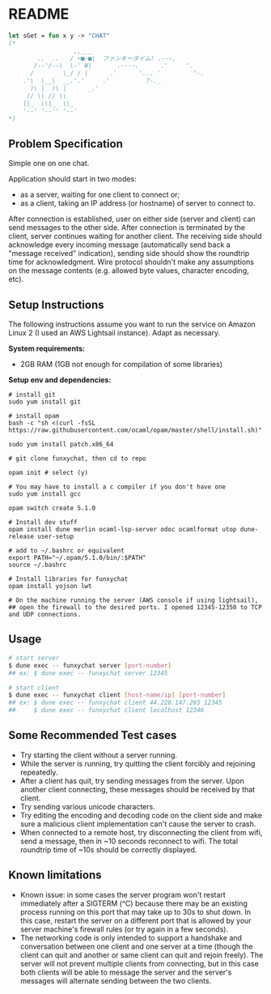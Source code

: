 # README

```ocaml
let sGet = fun x y -> "CHAT"
(*
                  ,,___
        ..  ..   / ⌐■-■\  ファンキータイム! .---.
       /--'/--\  \-' W|       .----.      .'     '.
      /        \_/ / |      .'      '... '         '-.
    .'\  \__\  __.'.'     .'          ?-._
      )\ |  )\ |      _.'
     // \\ // \\
    ||_  \\|_  \\_
    '--' '--'' '--'
*)
```

## Problem Specification

Simple one on one chat.

Application should start in two modes:

- as a server, waiting for one client to connect or;
- as a client, taking an IP address (or hostname) of server to connect to.

After connection is established, user on either side (server and client) can send messages to the other side. After connection is terminated by the client, server continues waiting for another client. The receiving side should acknowledge every incoming message (automatically send back a "message received" indication), sending side should show the roundtrip time for acknowledgment. Wire protocol shouldn't make any assumptions on the message contents (e.g. allowed byte values, character encoding, etc).

## Setup Instructions

The following instructions assume you want to run the service on Amazon Linux 2 (I used an AWS Lightsail instance). Adapt as necessary.

**System requirements:**
- 2GB RAM (1GB not enough for compilation of some libraries)

**Setup env and dependencies:**

```
# install git
sudo yum install git

# install opam
bash -c "sh <(curl -fsSL https://raw.githubusercontent.com/ocaml/opam/master/shell/install.sh)"

sudo yum install patch.x86_64

# git clone funxychat, then cd to repo

opam init # select (y)

# You may have to install a c compiler if you don't have one
sudo yum install gcc

opam switch create 5.1.0

# Install dev stuff
opam install dune merlin ocaml-lsp-server odoc ocamlformat utop dune-release user-setup

# add to ~/.bashrc or equivalent
export PATH="~/.opam/5.1.0/bin/:$PATH"
source ~/.bashrc

# Install libraries for funxychat
opam install yojson lwt

# On the machine running the server (AWS console if using lightsail), 
## open the firewall to the desired ports. I opened 12345-12350 to TCP and UDP connections.
```

## Usage

```bash
# start server
$ dune exec -- funxychat server [port-number]
## ex: $ dune exec -- funxychat server 12345

# start client
$ dune exec -- funxychat client [host-name/ip] [port-number]
## ex: $ dune exec -- funxychat client 44.228.147.265 12345
##     $ dune exec -- funxychat client localhost 12346
```

## Some Recommended Test cases

- Try starting the client without a server running. 
- While the server is running, try quitting the client forcibly and rejoining repeatedly.
- After a client has quit, try sending messages from the server. Upon another client connecting, these messages should be received by that client.
- Try sending various unicode characters.
- Try editing the encoding and decoding code on the client side and make sure a malicious client implementation can't cause the server to crash.
- When connected to a remote host, try disconnecting the client from wifi, send a message, then in ~10 seconds reconnect to wifi. The total roundtrip time of ~10s should be correctly displayed.

## Known limitations

- Known issue: in some cases the server program won't restart immediately after a SIGTERM (^C)
because there may be an existing process running on this port that may take up to 30s to shut down. 
In this case, restart the server on a different port that is allowed by your server machine's 
firewall rules (or try again in a few seconds).
- The networking code is only intended to support a handshake and conversation between one client and one server at a time (though the client can quit and another or same client can quit and rejoin freely). The server will not prevent multiple clients from connecting, but in this case both clients will be able to message the server and the server's messages will alternate sending between the two clients.

